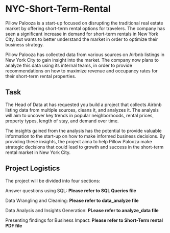 # NYC-Short-Term-Rental

Pillow Palooza is a start-up focused on disrupting the traditional real estate market by offering short-term rental options for travelers. The company has seen a significant increase in demand for short-term rentals in New York City, but wants to better understand the market in order to optimize their business strategy.

Pillow Palooza has collected data from various sources on Airbnb listings in New York City to gain insight into the market. The company now plans to analyze this data using its internal teams, in order to provide recommendations on how to maximize revenue and occupancy rates for their short-term rental properties.

## Task

The Head of Data at has requested you build a project that collects Airbnb listing data from multiple sources, cleans it, and analyzes it. The analysis will aim to uncover key trends in popular neighborhoods, rental prices, property types, length of stay, and demand over time.

The insights gained from the analysis has the potential to provide valuable information to the start-up on how to make informed business decisions. By providing these insights, the project aima to help Pillow Palooza make strategic decisions that could lead to growth and success in the short-term rental market in New York City.


## Project Logistics

The project will be divided into four sections:

Answer questions using SQL:                     **Please refer to SQL Queries file**

Data Wrangling and Cleaning:                    **Please refer to data_analyze file**

Data Analysis and Insights Generation:          **PLease refer to analyze_data file**

Presenting findings for Business Impact:   **Please refer to Short-Term rental PDF file**




